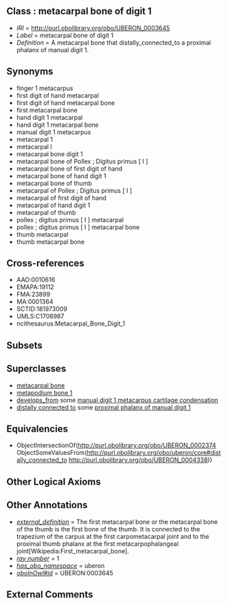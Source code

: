 
## Class : metacarpal bone of digit 1

 * *IRI* = http://purl.obolibrary.org/obo/UBERON_0003645
 * *Label* = metacarpal bone of digit 1
 * *Definition* = A metacarpal bone that distally_connected_to a proximal phalanx of manual digit 1.

## Synonyms

 * finger 1 metacarpus
 * first digit of hand metacarpal
 * first digit of hand metacarpal bone
 * first metacarpal bone
 * hand digit 1 metacarpal
 * hand digit 1 metacarpal bone
 * manual digit 1 metacarpus
 * metacarpal 1
 * metacarpal I
 * metacarpal bone digit 1
 * metacarpal bone of Pollex ; Digitus primus [ I ]
 * metacarpal bone of first digit of hand
 * metacarpal bone of hand digit 1
 * metacarpal bone of thumb
 * metacarpal of Pollex ; Digitus primus [ I ]
 * metacarpal of first digit of hand
 * metacarpal of hand digit 1
 * metacarpal of thumb
 * pollex ; digitus primus [ I ] metacarpal
 * pollex ; digitus primus [ I ] metacarpal bone
 * thumb metacarpal
 * thumb metacarpal bone

## Cross-references

 * AAO:0010616
 * EMAPA:19112
 * FMA:23899
 * MA:0001364
 * SCTID:181973009
 * UMLS:C1708987
 * ncithesaurus:Metacarpal_Bone_Digit_1

## Subsets


## Superclasses

 * [metacarpal bone](../../UBERON/74/UBERON_0002374.md)
 * [metapodium bone 1](../../UBERON/81/UBERON_0013581.md)
 * [develops_from](../../RO/02/RO_0002202.md) some [manual digit 1 metacarpus cartilage condensation](../../UBERON/70/UBERON_0010570.md)
 * [distally connected to](../../core#distally/to/core#distally_connected_to.md) some [proximal phalanx of manual digit 1](../../UBERON/38/UBERON_0004338.md)

## Equivalencies

 * ObjectIntersectionOf(<http://purl.obolibrary.org/obo/UBERON_0002374> ObjectSomeValuesFrom(<http://purl.obolibrary.org/obo/uberon/core#distally_connected_to> <http://purl.obolibrary.org/obo/UBERON_0004338>))

## Other Logical Axioms


## Other Annotations

 * *[external_definition](../../UBPROP/01/UBPROP_0000001.md)* = The first metacarpal bone or the metacarpal bone of the thumb is the first bone of the thumb. It is connected to the trapezium of the carpus at the first carpometacarpal joint and to the proximal thumb phalanx at the first metacarpophalangeal joint[Wikipedia:First_metacarpal_bone].
 * *[ray number](../../UBPROP/04/UBPROP_0000104.md)* = 1
 * *[has_obo_namespace](../../ce/oboInOwl#hasOBONamespace.md)* = uberon
 * *[oboInOwl#id](../../id/oboInOwl#id.md)* = UBERON:0003645

## External Comments

